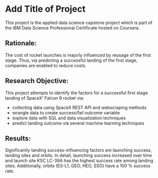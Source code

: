 # Add Title of Project

This project is the applied data science capstone project which is part of the IBM Data Science Professional Certificate hosted on Coursera. 

## Rationale:
The cost of rocket launches is majorly influenced by reusage of the first stage. Thus, via predicting a successful landing of the first stage, companies are enabled to reduce costs.

## Research Objective:
This project attempts to identify the factors for a successful first stage landing of SpaceX’ Falcon 9 rocket via:
- collecting data using SpaceX REST API and webscraping methods
- wrangle data to create success/fail outcome variable
- explore data with SQL and data visualization techniques
- predict landing outcome via several machine learning techniques
  
## Results:
Significantly landing success-influencing factors are launching success, landing sites and orbits. In detail, launching success increased over time and launch site KSC LC-39A has the highest success rate among landing sites. Additionally, orbits (ES-L1, GEO, HEO, SSO) have a 100 % success rate. 

